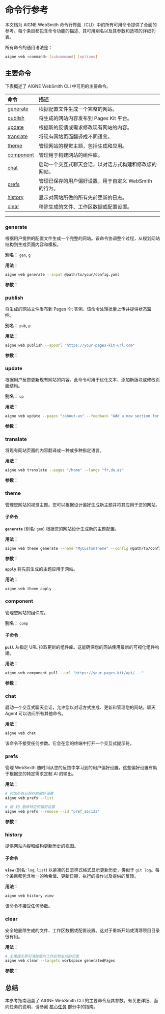 # 命令行参考

本文档为 AIGNE WebSmith 命令行界面（CLI）中的所有可用命令提供了全面的参考。每个条目都包含命令功能的描述、其可用别名以及其参数和选项的详细列表。

所有命令的通用语法是：
```bash
aigne web <command> [subcommand] [options]
```

## 主要命令

下表概述了 AIGNE WebSmith CLI 中可用的主要命令。

| 命令 | 描述 |
| :--- | :--- |
| [generate](#generate) | 根据配置文件生成一个完整的网站。 |
| [publish](#publish) | 将生成的网站内容发布到 Pages Kit 平台。 |
| [update](#update) | 根据新的反馈或需求修改现有网站的内容。 |
| [translate](#translate) | 将现有网站页面翻译成不同语言。 |
| [theme](#theme) | 管理网站的视觉主题，包括生成和应用。 |
| [component](#component) | 管理用于构建网站的组件库。 |
| [chat](#chat) | 启动一个交互式聊天会话，以对话方式构建和修改您的网站。 |
| [prefs](#prefs) | 管理已保存的用户偏好设置，用于自定义 WebSmith 的行为。 |
| [history](#history) | 显示对网站所做的所有先前更新的日志。 |
| [clear](#clear) | 移除生成的文件、工作区数据或配置设置。 |

---

### generate
根据用户提供的配置文件生成一个完整的网站。该命令协调整个过程，从规划网站结构到生成页面内容和模板。

**别名：** `gen`, `g`

**用法：**
```bash
aigne web generate --input @path/to/your/config.yaml
```

**参数：**

<x-field-group>
  <x-field data-name="config" data-type="String" data-required="true" data-desc="网站配置文件的路径。通常通过 --input 标志提供。"></x-field>
  <x-field data-name="glossary" data-type="String" data-required="false" data-desc="包含术语表的文件，以确保在生成的内容中术语的一致性。使用 @<file> 格式。"></x-field>
  <x-field data-name="forceRegenerate" data-type="Boolean" data-required="false" data-desc="如果设置为 true，则强制重新生成所有页面，即使它们已存在。"></x-field>
</x-field-group>

### publish
将生成的网站文件发布到 Pages Kit 实例。该命令处理批量上传并提供状态监控。

**别名：** `pub`, `p`

**用法：**
```bash
aigne web publish --appUrl "https://your-pages-kit-url.com"
```

**参数：**

<x-field-group>
  <x-field data-name="appUrl" data-type="String" data-required="false" data-desc="将要发布页面的目标 Pages Kit 网站的基础 URL。"></x-field>
  <x-field data-name="with-navigations" data-type="Boolean" data-required="false" data-desc="如果设置为 true，则在发布页面的同时发布网站导航数据。"></x-field>
  <x-field data-name="with-locales" data-type="Boolean" data-required="false" data-desc="如果设置为 true，则发布网站的区域设置和语言设置。"></x-field>
</x-field-group>

### update
根据用户反馈更新现有网站的内容。此命令可用于优化文本、添加新版块或修改页面结构。

**别名：** `up`

**用法：**
```bash
aigne web update --pages "/about-us" --feedback "Add a new section for team members."
```

**参数：**

<x-field-group>
  <x-field data-name="pages" data-type="Array" data-required="false" data-desc="要更新的页面路径数组（例如 /about-us, /contact）。"></x-field>
  <x-field data-name="feedback" data-type="String" data-required="false" data-desc="关于内容所需更改或改进的详细描述。"></x-field>
  <x-field data-name="glossary" data-type="String" data-required="false" data-desc="包含术语表的文件，以确保一致性。使用 @<file> 格式。"></x-field>
</x-field-group>

### translate
将现有网站页面的内容翻译成一种或多种指定语言。

**用法：**
```bash
aigne web translate --pages "/home" --langs "fr,de,es"
```

**参数：**

<x-field-group>
  <x-field data-name="pages" data-type="Array" data-required="false" data-desc="要翻译的页面路径数组。"></x-field>
  <x-field data-name="langs" data-type="Array" data-required="false" data-desc="要将内容翻译成的语言代码数组。可用代码包括：en, zh, zh-TW, ja, fr, de, es, it, ru, ko, pt, ar。"></x-field>
  <x-field data-name="feedback" data-type="String" data-required="false" data-desc="为提高翻译质量提供的具体说明或反馈。"></x-field>
  <x-field data-name="glossary" data-type="String" data-required="false" data-desc="包含术语表的文件，以确保翻译的一致性。使用 @<file> 格式。"></x-field>
</x-field-group>

### theme
管理您网站的视觉主题。您可以根据设计偏好生成新主题并将其应用于您的网站。

#### 子命令

**`generate`** (别名: `gen`)
根据您的网站设计生成新的主题配置。

**用法：**
```bash
aigne web theme generate --name "MyCustomTheme" --config @path/to/config.yaml
```

**参数：**

<x-field-group>
  <x-field data-name="name" data-type="String" data-required="false" data-desc="新主题的唯一名称。"></x-field>
  <x-field data-name="config" data-type="String" data-required="false" data-desc="用于生成主题的网站配置文件的路径。"></x-field>
</x-field-group>

**`apply`**
将先前生成的主题应用于网站。

**用法：**
```bash
aigne web theme apply
```

### component
管理您网站的组件库。

**别名：** `comp`

#### 子命令

**`pull`**
从指定 URL 拉取更新的组件库。这能确保您的网站使用最新的可视化组件构建。

**用法：**
```bash
aigne web component pull --url "https://your-pages-kit/api/..."
```

**参数：**

<x-field-group>
  <x-field data-name="url" data-type="String" data-required="true" data-desc="由您的 Pages Kit 实例提供的用于拉取组件库的完整 URL。"></x-field>
</x-field-group>

### chat
启动一个交互式聊天会话，允许您以对话方式生成、更新和管理您的网站。聊天 Agent 可以访问所有其他命令。

**用法：**
```bash
aigne web chat
```

该命令不接受任何参数。它会在您的终端中打开一个交互式提示符。

### prefs
管理 WebSmith 随时间从您的反馈中学习到的用户偏好设置。这些偏好设置有助于根据您的特定需求定制 AI 的输出。

**用法：**
```bash
# 列出所有已保存的偏好设置
aigne web prefs --list

# 按 ID 删除特定的偏好设置
aigne web prefs --remove --id "pref_abc123"
```

**参数：**

<x-field-group>
  <x-field data-name="--list" data-type="Flag" data-required="false" data-desc="显示所有已保存用户偏好设置的格式化列表。"></x-field>
  <x-field data-name="--remove" data-type="Flag" data-required="false" data-desc="删除一个或多个偏好设置。需要 --id 参数，否则将提示进行选择。"></x-field>
  <x-field data-name="--toggle" data-type="Flag" data-required="false" data-desc="切换一个或多个偏好设置的激活状态。需要 --id 参数，否则将提示进行选择。"></x-field>
  <x-field data-name="--id" data-type="Array" data-required="false" data-desc="要管理的偏好设置 ID 数组（删除或切换）。仅在非交互式使用 --remove 或 --toggle 时需要。"></x-field>
</x-field-group>

### history
提供网站内容和结构更新历史的视图。

#### 子命令

**`view`** (别名: `log`, `list`)
以紧凑的日志样式格式显示更新历史，类似于 `git log`。每个条目都包含唯一的哈希值、更新日期、执行的操作以及提供的反馈。

**用法：**
```bash
aigne web history view
```

该命令不接受任何参数。

### clear
安全地删除生成的文件、工作区数据或配置设置。这对于重新开始或清理项目目录很有用。

**用法：**
```bash
# 无需提示即可清除临时工作区和生成的页面
aigne web clear --targets workspace generatedPages
```

**参数：**

<x-field-group>
  <x-field data-name="targets" data-type="Array" data-required="false" data-desc="无需提示即可清除的项目数组。可能的值：workspace, generatedPages, websiteConfig, deploymentConfig, authTokens, mediaDescription。"></x-field>
  <x-field data-name="pagesDir" data-type="String" data-required="false" data-desc="覆盖源页面的默认目录路径。"></x-field>
  <x-field data-name="tmpDir" data-type="String" data-required="false" data-desc="覆盖临时工作区的默认目录路径。"></x-field>
  <x-field data-name="outputDir" data-type="String" data-required="false" data-desc="覆盖生成页面的默认目录路径。"></x-field>
  <x-field data-name="configPath" data-type="String" data-required="false" data-desc="覆盖配置文件的默认路径。"></x-field>
</x-field-group>

## 总结

本参考指南涵盖了 AIGNE WebSmith CLI 的主要命令及其参数。有关更详细、面向任务的说明，请参阅 [核心任务](./core-tasks.md) 部分中的指南。